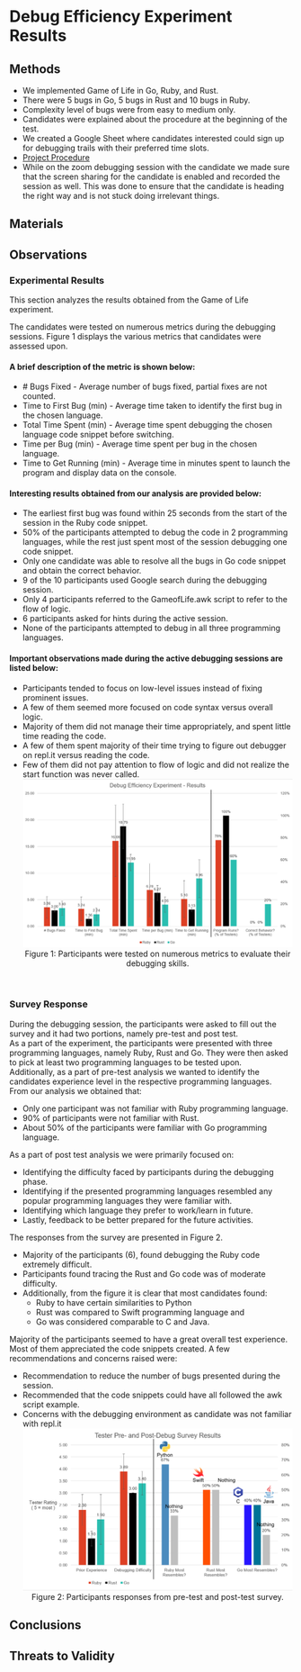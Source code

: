 # Debug Efficiency Experiment Results

## Methods
* We implemented Game of Life in Go, Ruby, and Rust. 
* There were 5 bugs in Go, 5 bugs in Rust and 10 bugs in Ruby.
* Complexity level of bugs were from easy to medium only.
* Candidates were explained about the procedure at the beginning of the test.
* We created a Google Sheet where candidates interested could sign up for debugging trails with their preferred time slots.
* [Project Procedure](docs/test_protocol.pdf)
* While on the zoom debugging session with the candidate we made sure that the screen sharing for the candidate is enabled and recorded the session as well. This was done to ensure that the candidate is heading the right way and is not stuck doing irrelevant things.

## Materials

## Observations
### Experimental Results
This section analyzes the results obtained from the Game of Life experiment. 

The candidates were tested on numerous metrics during the debugging sessions. Figure 1 displays the various metrics that candidates were assessed upon.
<br />
#### A brief description of the metric is shown below:
* \# Bugs Fixed - Average number of bugs fixed, partial fixes are not counted.
* Time to First Bug (min) - Average time taken to identify the first bug in the chosen language.
* Total Time Spent (min) - Average time spent debugging the chosen language code snippet before switching.
* Time per Bug (min) - Average time spent per bug in the chosen language.
* Time to Get Running (min) - Average time in minutes spent to launch the program and display data on the console.

#### Interesting results obtained from our analysis are provided below:
* The earliest first bug was found within 25 seconds from the start of the session in the Ruby code snippet.
* 50% of the participants attempted to debug the code in 2 programming languages, while the rest just spent most of the session debugging one code snippet.
* Only one candidate was able to resolve all the bugs in Go code snippet and obtain the correct behavior.
* 9 of the 10 participants used Google search during the debugging session.
* Only 4 participants referred to the GameofLife.awk script to refer to the flow of logic.
* 6 participants asked for hints during the active session.
* None of the participants attempted to debug in all three programming languages.

#### Important observations made during the active debugging sessions are listed below:
* Participants tended to focus on low-level issues instead of fixing prominent issues.
* A few of them seemed more focused on code syntax versus overall logic.
* Majority of them did not manage their time appropriately, and spent little time reading the code.
* A few of them spent majority of their time trying to figure out debugger on repl.it versus reading the code.
* Few of them did not pay attention to flow of logic and did not realize the start function was never called.
![Experimental Results](data/tester_results.png)<div align="center">Figure 1: Participants were tested on numerous metrics to evaluate their debugging skills.</div>
<br />

### Survey Response
During the debugging session, the participants were asked to fill out the survey and it had two portions, namely pre-test and post test.
<br />
As a part of the experiment, the participants were presented with three programming languages, namely Ruby, Rust and Go. They were then asked to pick at least two programming languages to be tested upon. 
<br />
Additionally, as a part of pre-test analysis we wanted to identify the candidates experience level in the respective programming languages. From our analysis we obtained that:
* Only one participant was not familiar with Ruby programming language.
* 90% of participants were not familiar with Rust.
* About 50% of the participants were familiar with Go programming language.

As a part of post test analysis we were primarily focused on:
* Identifying the difficulty faced by participants during the debugging phase.
* Identifying if the presented programming languages resembled any popular programming languages they were familiar with.
* Identifying which language they prefer to work/learn in future.
* Lastly, feedback to be better prepared for the future activities.

The responses from the survey are presented in Figure 2.
* Majority of the participants (6), found debugging the Ruby code extremely difficult.
* Participants found tracing the Rust and Go code was of moderate difficulty.
* Additionally, from the figure it is clear that most candidates found:
  * Ruby to have certain similarities to Python
  * Rust was compared to Swift programming language and
  * Go was considered comparable to C and Java.

Majority of the participants seemed to have a great overall test experience. Most of them appreciated the code snippets created. A few recommendations and concerns raised were:
* Recommendation to reduce the number of bugs presented during the session.
* Recommended that the code snippets could have all followed the awk script example.
* Concerns with the debugging environment as candidate was not familiar with repl.it
![Survey Responses](data/survey_results.png) <div align="center">Figure 2: Participants responses from pre-test and post-test survey.</div>

## Conclusions

## Threats to Validity
